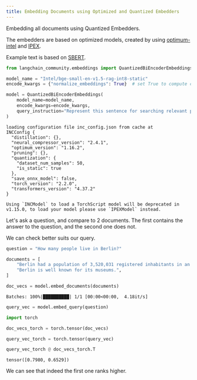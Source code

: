 ```yaml
---
title: Embedding Documents using Optimized and Quantized Embedders
---
```


Embedding all documents using Quantized Embedders.

The embedders are based on optimized models, created by using [optimum-intel](https://github.com/huggingface/optimum-intel.git) and [IPEX](https://github.com/intel/intel-extension-for-pytorch).

Example text is based on [SBERT](https://www.sbert.net/docs/pretrained_cross-encoders.html).


```python
from langchain_community.embeddings import QuantizedBiEncoderEmbeddings

model_name = "Intel/bge-small-en-v1.5-rag-int8-static"
encode_kwargs = {"normalize_embeddings": True}  # set True to compute cosine similarity

model = QuantizedBiEncoderEmbeddings(
    model_name=model_name,
    encode_kwargs=encode_kwargs,
    query_instruction="Represent this sentence for searching relevant passages: ",
)
```
```output
loading configuration file inc_config.json from cache at
INCConfig {
  "distillation": {},
  "neural_compressor_version": "2.4.1",
  "optimum_version": "1.16.2",
  "pruning": {},
  "quantization": {
    "dataset_num_samples": 50,
    "is_static": true
  },
  "save_onnx_model": false,
  "torch_version": "2.2.0",
  "transformers_version": "4.37.2"
}

Using `INCModel` to load a TorchScript model will be deprecated in v1.15.0, to load your model please use `IPEXModel` instead.
```
Let's ask a question, and compare to 2 documents. The first contains the answer to the question, and the second one does not.

We can check better suits our query.


```python
question = "How many people live in Berlin?"
```


```python
documents = [
    "Berlin had a population of 3,520,031 registered inhabitants in an area of 891.82 square kilometers.",
    "Berlin is well known for its museums.",
]
```


```python
doc_vecs = model.embed_documents(documents)
```
```output
Batches: 100%|██████████| 1/1 [00:00<00:00,  4.18it/s]
```

```python
query_vec = model.embed_query(question)
```


```python
import torch
```


```python
doc_vecs_torch = torch.tensor(doc_vecs)
```


```python
query_vec_torch = torch.tensor(query_vec)
```


```python
query_vec_torch @ doc_vecs_torch.T
```



```output
tensor([0.7980, 0.6529])
```


We can see that indeed the first one ranks higher.
